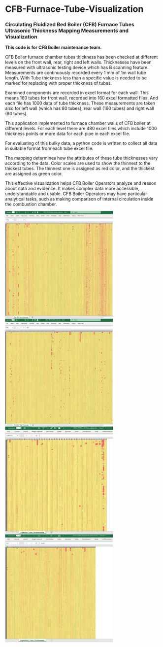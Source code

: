 # CFB-Furnace-Tube-Visualization
### Circulating Fluidized Bed Boiler (CFB) Furnace Tubes Ultrasonic Thickness Mapping Measurements and Visualization

**This code is for CFB Boiler maintenance team.**

CFB Boiler furnace chamber tubes thickness has been checked at different levels on the front wall, rear, right and left walls. Thicknesses have been measured with ultrasonic testing device which has B scanning feature. Measurements are continuously recorded every 1 mm of 1m wall tube length. With Tube thickness less than a specific value is needed to be marked for replacing with proper thickness of tubes.

Examined components are recorded in excel format for each wall. This means 160 tubes for front wall, recorded into 160 excel formatted files. And each file has 1000 data of tube thickness. These measurements are taken also for left wall (which has 80 tubes), rear wall (160 tubes) and right wall (80 tubes).

This application implemented to furnace chamber walls of CFB boiler at different levels. For each level there are 480 excel files which include 1000 thickness points  or more data for each pipe in each excel file.

For evaluating of this bulky data, a python code is written to collect all data in suitable format from each tube excel file.

The mapping determines how the attributes of these tube thicknesses vary according to the data. Color scales are used to show the thinnest to the thickest tubes. The thinnest one is assigned as red color, and the thickest are assigned as green color.

This effective visualization helps CFB Boiler Operators analyze and reason about data and evidence. It makes complex data more accessible, understandable and usable. CFB Boiler Operators may have particular analytical tasks, such as making comparison of internal circulation inside the combustion chamber.


<a href="url"> <img src="https://github.com/agurani/CFB-Boiler-Tube-Mapping/blob/main/13500%20RearWall%20Tube%20Thicknesses%20Visualization.JPG" align="left" height="350" width="350" ></a> 
<a href="url"> <img src="https://github.com/agurani/CFB-Boiler-Tube-Mapping/blob/main/13500%20FrontWall%20Tube%20Thicknesses%20Visualization.JPG" align="left" height="350" width="350" ></a> 
<a href="url"> <img src="https://github.com/agurani/CFB-Boiler-Tube-Mapping/blob/main/13500%20LeftWall%20Tube%20Thicknesses%20Visualization.JPG" align="left" height="350" width="350" ></a> 
<a href="url"> <img src="https://github.com/agurani/CFB-Boiler-Tube-Mapping/blob/main/13500%20RightWall%20Tube%20Thicknesses%20Visualization.JPG" align="left" height="350" width="350" ></a> <br/>
